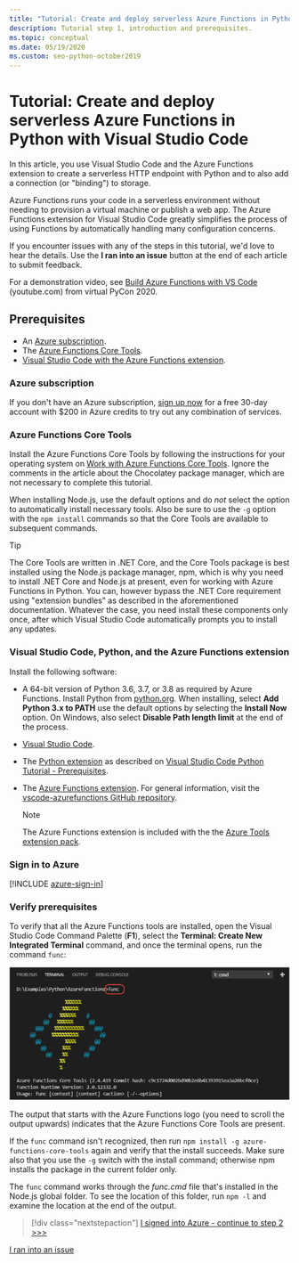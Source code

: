```yaml
---
title: "Tutorial: Create and deploy serverless Azure Functions in Python with VS Code"
description: Tutorial step 1, introduction and prerequisites.
ms.topic: conceptual
ms.date: 05/19/2020
ms.custom: seo-python-october2019
---
```


# Tutorial: Create and deploy serverless Azure Functions in Python with Visual Studio Code

In this article, you use Visual Studio Code and the Azure Functions extension to create a serverless HTTP endpoint with Python and to also add a connection (or "binding") to storage.

Azure Functions runs your code in a serverless environment without needing to provision a virtual machine or publish a web app. The Azure Functions extension for Visual Studio Code greatly simplifies the process of using Functions by automatically handling many configuration concerns.

If you encounter issues with any of the steps in this tutorial, we'd love to hear the details. Use the **I ran into an issue** button at the end of each article to submit feedback.

For a demonstration video, see [Build Azure Functions with VS Code](https://www.youtube.com/watch?v=9bMsdBYy-D0&feature=youtu.be&ocid=AID3006292) (youtube.com) from virtual PyCon 2020.

## Prerequisites

- An [Azure subscription](#azure-subscription).
- The [Azure Functions Core Tools](#azure-functions-core-tools).
- [Visual Studio Code with the Azure Functions extension](#visual-studio-code-python-and-the-azure-functions-extension).

### Azure subscription

If you don't have an Azure subscription, [sign up now](https://azure.microsoft.com/free/?utm_source=campaign&utm_campaign=vscode-tutorial-functions-extension&mktingSource=vscode-tutorial-functions-extension) for a free 30-day account with $200 in Azure credits to try out any combination of services.

### Azure Functions Core Tools

Install the Azure Functions Core Tools by following the instructions for your operating system on [Work with Azure Functions Core Tools](/azure/azure-functions/functions-run-local#v2). Ignore the comments in the article about the Chocolatey package manager, which are not necessary to complete this tutorial.

When installing Node.js, use the default options and do *not* select the option to automatically install necessary tools.  Also be sure to use the `-g` option with the `npm install` commands so that the Core Tools are available to subsequent commands.

> [!TIP]
> The Core Tools are written in .NET Core, and the Core Tools package is best installed using the Node.js package manager, npm, which is why you need to install .NET Core and Node.js at present, even for working with Azure Functions in Python. You can, however bypass the .NET Core requirement using "extension bundles" as described in the aforementioned documentation. Whatever the case, you need install these components only once, after which Visual Studio Code automatically prompts you to install any updates.

### Visual Studio Code, Python, and the Azure Functions extension

Install the following software:

- A 64-bit version of Python 3.6, 3.7, or 3.8 as required by Azure Functions. Install Python from [python.org](https://www.python.org/downloads). When installing, select **Add Python 3.x to PATH** use the default options by selecting the **Install Now** option. On Windows, also select **Disable Path length limit** at the end of the process.
- [Visual Studio Code](https://code.visualstudio.com/).
- The [Python extension](https://marketplace.visualstudio.com/items?itemName=ms-python.python) as described on [Visual Studio Code Python Tutorial - Prerequisites](https://code.visualstudio.com/docs/python/python-tutorial).
- The [Azure Functions extension](https://marketplace.visualstudio.com/items?itemName=ms-azuretools.vscode-azurefunctions). For general information, visit the [vscode-azurefunctions GitHub repository](https://github.com/Microsoft/vscode-azurefunctions).

    > [!NOTE]
    > The Azure Functions extension is included with the the [Azure Tools extension pack](https://marketplace.visualstudio.com/items?itemName=ms-vscode.vscode-node-azure-pack).

### Sign in to Azure

[!INCLUDE [azure-sign-in](includes/azure-sign-in.md)]

### Verify prerequisites

To verify that all the Azure Functions tools are installed, open the Visual Studio Code Command Palette (**F1**), select the **Terminal: Create New Integrated Terminal** command, and once the terminal opens, run the command `func`:

![Check Azure Functions core tools prerequisites](media/tutorial-vs-code-serverless-python/check-azure-functions-tools-prerequisites-in-visual-studio-code.png)

The output that starts with the Azure Functions logo (you need to scroll the output upwards) indicates that the Azure Functions Core Tools are present.

If the `func` command isn't recognized, then run `npm install -g azure-functions-core-tools` again and verify that the install succeeds. Make sure also that you use the `-g` switch with the install command; otherwise npm installs the package in the current folder only.

The `func` command works through the *func.cmd* file that's installed in the Node.js global folder. To see the location of this folder, run `npm -l` and examine the location at the end of the output.

> [!div class="nextstepaction"]
> [I signed into Azure - continue to step 2 >>>](tutorial-vs-code-serverless-python-02.md)

[I ran into an issue](https://www.research.net/r/PWZWZ52?tutorial=vscode-functions-python&step=01-verify-prerequisites)
